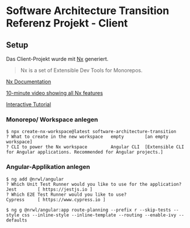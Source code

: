 # Software Architecture Transition Referenz Projekt - Client

## Setup

Das Client-Projekt wurde mit [Nx](https://nx.dev) generiert. 

> Nx is a set of Extensible Dev Tools for Monorepos.

[Nx Documentation](https://nx.dev/angular)

[10-minute video showing all Nx features](https://nx.dev/angular/getting-started/what-is-nx)

[Interactive Tutorial](https://nx.dev/angular/tutorial/01-create-application)

### Monorepo/ Workspace anlegen

```
$ npx create-nx-workspace@latest software-architecture-transition
? What to create in the new workspace   empty        [an empty workspace]
? CLI to power the Nx workspace         Angular CLI  [Extensible CLI for Angular applications. Recommended for Angular projects.]
```

### Angular-Applikation anlegen

```
$ ng add @nrwl/angular
? Which Unit Test Runner would you like to use for the application?     Jest        [ https://jestjs.io ]
? Which E2E Test Runner would you like to use?                          Cypress     [ https://www.cypress.io ]

$ ng g @nrwl/angular:app route-planning --prefix r --skip-tests --style css --inline-style --inline-template --routing --enable-ivy --defaults
```
